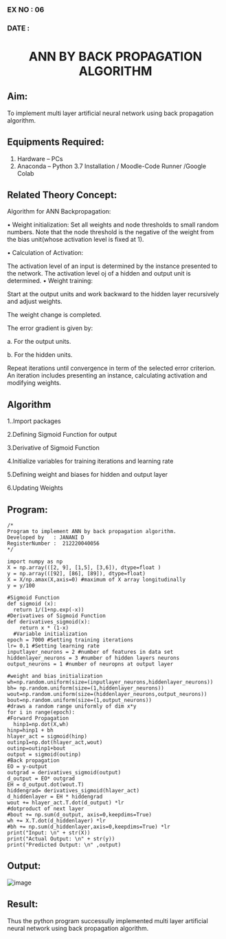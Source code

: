 ### EX NO : 06
### DATE  :
# <p align="center"> ANN BY BACK PROPAGATION ALGORITHM </p>
## Aim:
   To implement multi layer artificial neural network using back propagation algorithm.
## Equipments Required:
1. Hardware – PCs
2. Anaconda – Python 3.7 Installation / Moodle-Code Runner /Google Colab

## Related Theory Concept:
Algorithm for ANN Backpropagation:

• Weight initialization: Set all weights and node thresholds to small random numbers. Note that the node threshold is the negative of the weight from the bias unit(whose activation level is fixed at 1).

• Calculation of Activation:

The activation level of an input is determined by the instance presented to the network. The activation level oj of a hidden and output unit is determined. • Weight training:

Start at the output units and work backward to the hidden layer recursively and adjust weights.

The weight change is completed.

The error gradient is given by:

a. For the output units.

b. For the hidden units.

Repeat iterations until convergence in term of the selected error criterion. An iteration includes presenting an instance, calculating activation and modifying weights.

## Algorithm
1..Import packages

2.Defining Sigmoid Function for output

3.Derivative of Sigmoid Function

4.Initialize variables for training iterations and learning rate

5.Defining weight and biases for hidden and output layer

6.Updating Weights

## Program:
```
/*
Program to implement ANN by back propagation algorithm.
Developed by   : JANANI D
RegisterNumber :  212220040056
*/

import numpy as np
X = np.array(([2, 9], [1,5], [3,6]), dtype=float )
y = np.array(([92], [86], [89]), dtype=float)
X = X/np.amax(X,axis=0) #maximum of X array longitudinally
y = y/100

#Sigmoid Function
def sigmoid (x):
  return 1/(1+np.exp(-x))
#Derivatives of Sigmoid Function
def derivatives_sigmoid(x):
    return x * (1-x)
  #Variable initialization
epoch = 7000 #Setting training iterations
lr= 0.1 #Setting learning rate
inputlayer_neurons = 2 #number of features in data set
hiddenlayer_neurons = 3 #number of hidden layers neurons
output_neurons = 1 #number of neuropns at output layer

#weight and bias initialization
wh=np.random.uniform(size=(inputlayer_neurons,hiddenlayer_neurons))
bh= np.random.uniform(size=(1,hiddenlayer_neurons))
wout=np.random.uniform(size=(hiddenlayer_neurons,output_neurons))
bout=np.random.uniform(size=(1,output_neurons))
#draws a random range uniformly of dim x*y
for i in range(epoch):
#Forward Propagation
  hinp1=np.dot(X,wh)
hinp=hinp1 + bh
hlayer_act = sigmoid(hinp)
outinp1=np.dot(hlayer_act,wout)
outinp=outinp1+bout
output = sigmoid(outinp)
#Back propagation
EO = y-output 
outgrad = derivatives_sigmoid(output)
d_output = EO* outgrad
EH = d_output.dot(wout.T)
hiddengrad= derivatives_sigmoid(hlayer_act)
d_hiddenlayer = EH * hiddengrad
wout += hlayer_act.T.dot(d_output) *lr 
#dotproduct of next layer
#bout += np.sum(d_output, axis=0,keepdims=True)
wh += X.T.dot(d_hiddenlayer) *lr
#bh += np.sum(d_hiddenlayer,axis=0,keepdims=True) *lr
print("Input: \n" + str(X))
print("Actual Output: \n" + str(y))
print("Predicted Output: \n" ,output)
```

## Output:
![image](https://user-images.githubusercontent.com/86832944/169064784-f7378cbc-ef8c-4c63-b370-f5355383a457.png)


## Result:
Thus the python program successully implemented multi layer artificial neural network using back propagation algorithm.
